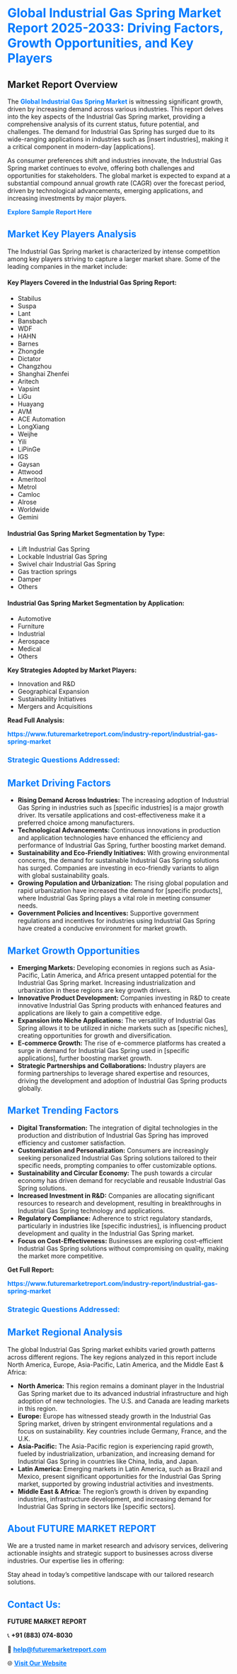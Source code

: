 <h1 style="color: #007BFF;">Global Industrial Gas Spring Market Report 2025-2033: Driving Factors, Growth Opportunities, and Key Players</h1>

<section id="overview">
<h2>Market Report Overview</h2>
<p>The <a href="https://www.futuremarketreport.com/industry-report/industrial-gas-spring-market" style="color: #007BFF; text-decoration: none;"><strong>Global Industrial Gas Spring Market</strong></a> is witnessing significant growth, driven by increasing demand across various industries. This report delves into the key aspects of the Industrial Gas Spring market, providing a comprehensive analysis of its current status, future potential, and challenges. The demand for Industrial Gas Spring has surged due to its wide-ranging applications in industries such as [insert industries], making it a critical component in modern-day [applications].</p>
<p>As consumer preferences shift and industries innovate, the Industrial Gas Spring market continues to evolve, offering both challenges and opportunities for stakeholders. The global market is expected to expand at a substantial compound annual growth rate (CAGR) over the forecast period, driven by technological advancements, emerging applications, and increasing investments by major players.</p>
</section>

<section id="overview">
<p><a href="https://www.futuremarketreport.com/request-sample/reportId=26382" style="color: #007BFF; text-decoration: none;"><strong>Explore Sample Report Here</strong></a></p>
</section>

<section id="key-players">
<h2 style="color: #007BFF;">Market Key Players Analysis</h2>
<p>The Industrial Gas Spring market is characterized by intense competition among key players striving to capture a larger market share. Some of the leading companies in the market include:</p>
<h4>Key Players Covered in the Industrial Gas Spring Report:</h4>
<ul><li>Stabilus</li><li>Suspa</li><li>Lant</li><li>Bansbach</li><li>WDF</li><li>HAHN</li><li>Barnes</li><li>Zhongde</li><li>Dictator</li><li>Changzhou</li><li>Shanghai Zhenfei</li><li>Aritech</li><li>Vapsint</li><li>LiGu</li><li>Huayang</li><li>AVM</li><li>ACE Automation</li><li>LongXiang</li><li>Weijhe</li><li>Yili</li><li>LiPinGe</li><li>IGS</li><li>Gaysan</li><li>Attwood</li><li>Ameritool</li><li>Metrol</li><li>Camloc</li><li>Alrose</li><li>Worldwide</li><li>Gemini</li></ul>
<h4>Industrial Gas Spring Market Segmentation by Type:</h4>
<ul><li>Lift Industrial Gas Spring</li><li>Lockable Industrial Gas Spring</li><li>Swivel chair Industrial Gas Spring</li><li>Gas traction springs</li><li>Damper</li><li>Others</li></ul>

<h4>Industrial Gas Spring Market Segmentation by Application:</h4>
<ul><li>Automotive</li><li>Furniture</li><li>Industrial</li><li>Aerospace</li><li>Medical</li><li>Others</li></ul>
<p><strong>Key Strategies Adopted by Market Players:</strong></p>
<ul>
<li>Innovation and R&D</li>
<li>Geographical Expansion</li>
<li>Sustainability Initiatives</li>
<li>Mergers and Acquisitions</li>
</ul>
</section>

<section>
<p><strong>Read Full Analysis: </strong></p><a href="https://www.futuremarketreport.com/industry-report/industrial-gas-spring-market" style="color: #007BFF; text-decoration: none;"><strong>https://www.futuremarketreport.com/industry-report/industrial-gas-spring-market</strong></a>
<h3 style="color: #007BFF;">Strategic Questions Addressed:</h3>
</section>

<section id="driving-factors">
<h2 style="color: #007BFF;">Market Driving Factors</h2>
<ul>
<li><strong>Rising Demand Across Industries:</strong> The increasing adoption of Industrial Gas Spring in industries such as [specific industries] is a major growth driver. Its versatile applications and cost-effectiveness make it a preferred choice among manufacturers.</li>
<li><strong>Technological Advancements:</strong> Continuous innovations in production and application technologies have enhanced the efficiency and performance of Industrial Gas Spring, further boosting market demand.</li>
<li><strong>Sustainability and Eco-Friendly Initiatives:</strong> With growing environmental concerns, the demand for sustainable Industrial Gas Spring solutions has surged. Companies are investing in eco-friendly variants to align with global sustainability goals.</li>
<li><strong>Growing Population and Urbanization:</strong> The rising global population and rapid urbanization have increased the demand for [specific products], where Industrial Gas Spring plays a vital role in meeting consumer needs.</li>
<li><strong>Government Policies and Incentives:</strong> Supportive government regulations and incentives for industries using Industrial Gas Spring have created a conducive environment for market growth.</li>
</ul>
</section>

<section id="growth-opportunities">
<h2 style="color: #007BFF;">Market Growth Opportunities</h2>
<ul>
<li><strong>Emerging Markets:</strong> Developing economies in regions such as Asia-Pacific, Latin America, and Africa present untapped potential for the Industrial Gas Spring market. Increasing industrialization and urbanization in these regions are key growth drivers.</li>
<li><strong>Innovative Product Development:</strong> Companies investing in R&D to create innovative Industrial Gas Spring products with enhanced features and applications are likely to gain a competitive edge.</li>
<li><strong>Expansion into Niche Applications:</strong> The versatility of Industrial Gas Spring allows it to be utilized in niche markets such as [specific niches], creating opportunities for growth and diversification.</li>
<li><strong>E-commerce Growth:</strong> The rise of e-commerce platforms has created a surge in demand for Industrial Gas Spring used in [specific applications], further boosting market growth.</li>
<li><strong>Strategic Partnerships and Collaborations:</strong> Industry players are forming partnerships to leverage shared expertise and resources, driving the development and adoption of Industrial Gas Spring products globally.</li>
</ul>
</section>

<section id="trending-factors">
<h2 style="color: #007BFF;">Market Trending Factors</h2>
<ul>
<li><strong>Digital Transformation:</strong> The integration of digital technologies in the production and distribution of Industrial Gas Spring has improved efficiency and customer satisfaction.</li>
<li><strong>Customization and Personalization:</strong> Consumers are increasingly seeking personalized Industrial Gas Spring solutions tailored to their specific needs, prompting companies to offer customizable options.</li>
<li><strong>Sustainability and Circular Economy:</strong> The push towards a circular economy has driven demand for recyclable and reusable Industrial Gas Spring solutions.</li>
<li><strong>Increased Investment in R&D:</strong> Companies are allocating significant resources to research and development, resulting in breakthroughs in Industrial Gas Spring technology and applications.</li>
<li><strong>Regulatory Compliance:</strong> Adherence to strict regulatory standards, particularly in industries like [specific industries], is influencing product development and quality in the Industrial Gas Spring market.</li>
<li><strong>Focus on Cost-Effectiveness:</strong> Businesses are exploring cost-efficient Industrial Gas Spring solutions without compromising on quality, making the market more competitive.</li>
</ul>
</section>

<section>
<p><strong>Get Full Report: </strong></p><a href="https://www.futuremarketreport.com/industry-report/industrial-gas-spring-market" style="color: #007BFF; text-decoration: none;"><strong>https://www.futuremarketreport.com/industry-report/industrial-gas-spring-market</strong></a>
<h3 style="color: #007BFF;">Strategic Questions Addressed:</h3>
</section>


<section id="regional-analysis">
<h2 style="color: #007BFF;">Market Regional Analysis</h2>
<p>The global Industrial Gas Spring market exhibits varied growth patterns across different regions. The key regions analyzed in this report include North America, Europe, Asia-Pacific, Latin America, and the Middle East & Africa:</p>
<ul>
<li><strong>North America:</strong> This region remains a dominant player in the Industrial Gas Spring market due to its advanced industrial infrastructure and high adoption of new technologies. The U.S. and Canada are leading markets in this region.</li>
<li><strong>Europe:</strong> Europe has witnessed steady growth in the Industrial Gas Spring market, driven by stringent environmental regulations and a focus on sustainability. Key countries include Germany, France, and the U.K.</li>
<li><strong>Asia-Pacific:</strong> The Asia-Pacific region is experiencing rapid growth, fueled by industrialization, urbanization, and increasing demand for Industrial Gas Spring in countries like China, India, and Japan.</li>
<li><strong>Latin America:</strong> Emerging markets in Latin America, such as Brazil and Mexico, present significant opportunities for the Industrial Gas Spring market, supported by growing industrial activities and investments.</li>
<li><strong>Middle East & Africa:</strong> The region’s growth is driven by expanding industries, infrastructure development, and increasing demand for Industrial Gas Spring in sectors like [specific sectors].</li>
</ul>
</section>

<footer>
<h2 style="color: #007BFF;">About FUTURE MARKET REPORT</h2>
<p>We are a trusted name in market research and advisory services, delivering actionable insights and strategic support to businesses across diverse industries. Our expertise lies in offering:</p>

<p>Stay ahead in today’s competitive landscape with our tailored research solutions.</p>

<h2 style="color: #007BFF;">Contact Us:</h2>
<p><strong>FUTURE MARKET REPORT</strong></p>
<p>📞 <strong>+91 (883) 074-8030</strong></p>
<p>📧 <strong><a href="mailto:help@futuremarketreport.com" style="color: #007BFF;">help@futuremarketreport.com</a></strong></p>
<p>🌐 <strong><a href="https://www.futuremarketreport.com/" style="color: #007BFF;">Visit Our Website</a></strong></p>
</footer>